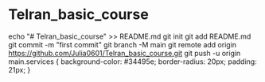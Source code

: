 # Telran_basic_course
echo "# Telran_basic_course" >> README.md
git init
git add README.md
git commit -m "first commit"
git branch -M main
git remote add origin https://github.com/Julia0601/Telran_basic_course.git
git push -u origin main.services {
    background-color: #34495e;
    border-radius: 20px;
    padding: 21px;
}
